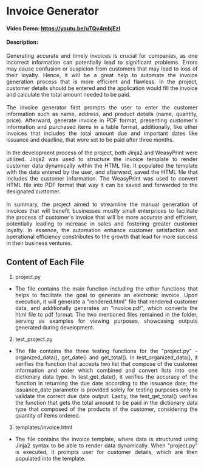 # Invoice Generator

#### Video Demo: <https://youtu.be/uTQv4mbjEzI>

#### Description:
<div style='text-align: justify;'>
    Generating accurate and timely invoices is crucial for companies, as one incorrect information can potentially lead to significant problems. Errors may cause confusion or suspicion from customers that may lead to loss of their loyalty. Hence, it will be a great help to automate the invoice generation process that is more efficient and flawless. In the project, customer details should be entered and the application would fill the invoice and calculate the total amount needed to be paid.
</div>
<br/>
<div style='text-align: justify;'>
    The invoice generator first prompts the user to enter the customer information such as name, address, and product details (name, quantity, price). Afterward, generate invoice in PDF format, presenting customer's information and purchased items in a table format, additionally, like other invoices that includes the total amount due and important dates like issuance and deadline, that were set to be paid after three months.
</div>
<br/>
<div style='text-align: justify;'>
    In the development process of the project, both Jinja2 and WeasyPrint were utilized. Jinja2 was used to structure the invoice template to render customer data dynamically within the HTML file. It populated the template with the data entered by the user, and afterward, saved the HTML file that includes the customer information. The WeasyPrint was used to convert HTML file into PDF format that way it can be saved and forwarded to the designated customer.
</div>
<br/>
<div style='text-align: justify;'>
    In summary, the project aimed to streamline the manual generation of invoices that will benefit businesses mostly small enterprices to facilitate the process of customer's invoice that will be more accurate and efficient, potentially leading to increase in sales and fostering greater customer loyalty. In essence, the automation enhance customer satisfaction and operational efficiency constributes to the growth that lead for more success in their business ventures.
</div>

## Content of Each File
1. project.py
- <div style='text-align: justify;'>
    The file contains the main function including the other functions that helps to facilitate the goal to generate an electronic invoice. Upon execution, it will generate a "rendered.html" file that rendered customer data, and additionally generates an "invoice.pdf", which converts the html file to pdf format. The two mentioned files remained in the folder, serving as examples for viewing purposes, showcasing outputs generated during development.
</div>

2. test_project.py
- <div style='text-align: justify;'>
    The file contains the three testing functions for the "project.py" - organized_data(), get_date() and get_total(). In test_organized_data(), it verifies the function that accepts two list that compose of the customer information and order which combined and convert lists into one dictionary data type. In test_get_date(), it verifies the accuracy of the function in returning the due date according to the issuance date; the issuance_date parameter is provided solely for testing purposes only to validate the correct due date output. Lastly, the test_get_total() verifies the function that gets the total amount to be paid in the dictionary data type that composed of the products of the customer, considering the quantity of items ordered.
</div>

3. templates/invoice.html
- <div style='text-align: justify;'>
    The file contains the invoice template, where data is structured using Jinja2 syntax to be able to render data dynamically. When "project.py" is executed, it prompts user for customer details, which are then populated into the template.
</div>
